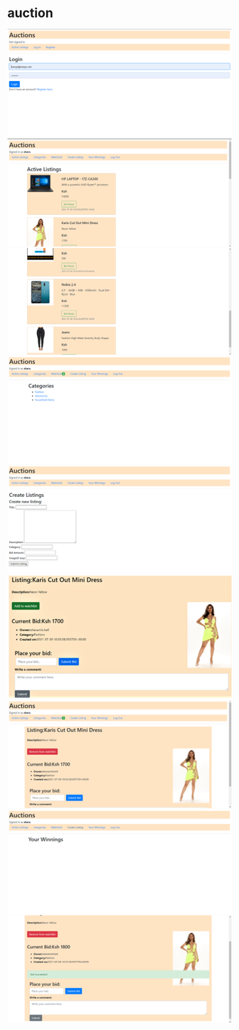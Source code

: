 # auction


<img src="/auctions/Screenshot (8).png" alt="Alt text" title="Optional title">
<img src="/auctions/Screenshot (9).png" alt="Alt text" title="Optional title">
<img src="/auctions/Screenshot (10).png" alt="Alt text" title="Optional title">
<img src="/auctions/Screenshot (11).png" alt="Alt text" title="Optional title">
<img src="/auctions/Screenshot (12).png" alt="Alt text" title="Optional title">
<img src="/auctions/Screenshot (13).png" alt="Alt text" title="Optional title">
<img src="/auctions/Screenshot (14).png" alt="Alt text" title="Optional title">
<img src="/auctions/Screenshot (15).png" alt="Alt text" title="Optional title">
<img src="/auctions/Screenshot (16).png" alt="Alt text" title="Optional title">

